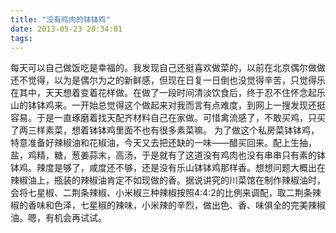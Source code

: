 ```yaml
---
title: "没有鸡肉的钵钵鸡"
date: 2013-05-23 20:34:01
tags:
---
```


每天可以自己做饭吃是幸福的。我发现自己还挺喜欢做菜的，以前在北京偶尔做做还不觉得，以为是偶尔为之的新鲜感，但现在日复一日倒也没觉得辛苦，只觉得乐在其中，天天想着变着花样做。在做了一段时间清淡饮食后，终于忍不住怀念起乐山的钵钵鸡来。一开始总觉得这个做起来对我而言有点难度，到网上一搜发现还挺容易。于是一直琢磨着找天配齐材料自己在家做。可惜禽流感了，不敢买鸡，只买了两三样素菜，想着钵钵鸡里面不也有很多素菜嘛。 为了做这个私房菜钵钵鸡，特意准备好辣椒油和花椒油，今天又去把还缺的一味——醋买回来。配上生抽，盐，鸡精，糖，葱姜蒜末，高汤，于是就有了这道没有鸡肉也没有串串只有素的钵钵鸡。辣度是够了，咸度还不够，还是没有乐山钵钵鸡那样香。想想问题大概出在辣椒油上，瓶装的辣椒油肯定不如现做的香。据说讲究的川菜馆在制作辣椒油时，会将七星椒、二荆条辣椒、小米椒三种辣椒按照4∶4∶2的比例来调配，取二荆条辣椒的香味和色泽，七星椒的辣味，小米辣的辛烈，做出色、香、味俱全的完美辣椒油。嗯，有机会再试试。